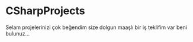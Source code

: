 # CSharpProjects

Selam 
projelerinizi çok beğendim
size dolgun maaşlı bir iş teklifim var
beni bulunuz...

